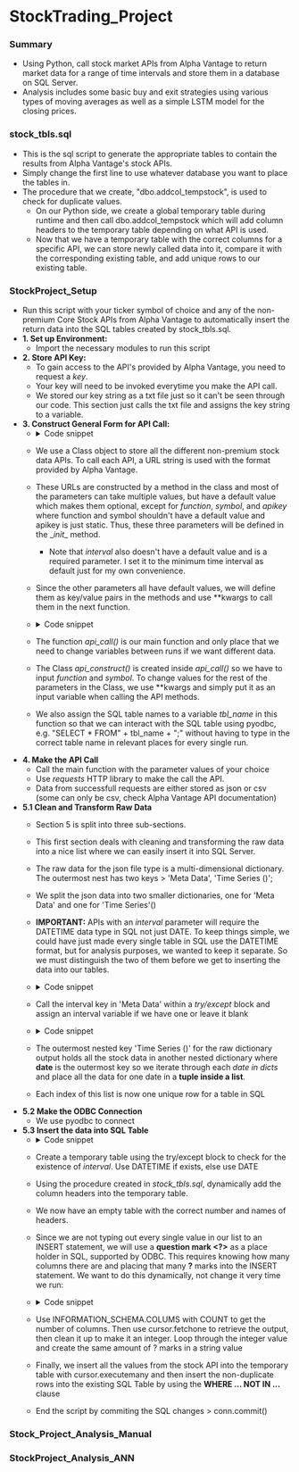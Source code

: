 # StockTrading_Project
### Summary
* Using Python, call stock market APIs from Alpha Vantage to return market data for a range of time intervals and store them in a database on SQL Server.
* Analysis includes some basic buy and exit strategies using various types of moving averages as well as a simple LSTM model for the closing prices.

### stock_tbls.sql
* This is the sql script to generate the appropriate tables to contain the results from Alpha Vantage's stock APIs.
* Simply change the first line to use whatever database you want to place the tables in.
* The procedure that we create, "dbo.addcol_tempstock", is used to check for duplicate values.
  * On our Python side, we create a global temporary table during runtime and then call dbo.addcol_tempstock which will add column headers to the temporary table depending on what API is used.
  * Now that we have a temporary table with the correct columns for a specific API, we can store newly called data into it, compare it with the corresponding existing table, and add unique rows to our existing table. 

### StockProject_Setup
* Run this script with your ticker symbol of choice and any of the non-premium Core Stock APIs from Alpha Vantage to automatically insert the return data into the SQL tables created by stock_tbls.sql.
* **1. Set up Environment:**
  * Import the necessary modules to run this script
* **2. Store API Key:**
  * To gain access to the API's provided by Alpha Vantage, you need to request a *key*.
  * Your key will need to be invoked everytime you make the API call.
  * We stored our key string as a txt file just so it can't be seen through our code. This section just calls the txt file and assigns the key string to a variable.
* **3. Construct General Form for API Call:**
  * <details>
    <summary>Code snippet</summary>
   
    ```python
    class api_construct:
        def __init__(self, function, symbol, apikey):
            self.function = function
            self.symbol = symbol
            self.apikey = apikey

        def intraday(self, interval='1min', adjusted='true', outputsize='compact', datatype='json'):
            self.url = 'https://www.alphavantage.co/query?function=' + self.function + '&symbol=' + self.symbol\
            + '&interval=' + interval + '&adjusted=' + adjusted + '&outputsize=' + outputsize + '&apikey='\
            + self.apikey + '&datatype=' + datatype
    ```
    </details>
    
  * We use a Class object to store all the different non-premium stock data APIs. To call each API, a URL string is used with the format provided by Alpha Vantage.
  * These URLs are constructed by a method in the class and most of the parameters can take multiple values, but have a default value which makes them optional, except for *function*, *symbol*, and *apikey* where function and symbol shouldn't have a default value and apikey is just static. Thus, these three parameters will be defined in the \__init__ method.
    * Note that *interval* also doesn't have a default value and is a required parameter. I set it to the minimum time interval as default just for my own convenience.
  * Since the other parameters all have default values, we will define them as key/value pairs in the methods and use **kwargs to call them in the next function.
  * <details>
    <summary>Code snippet</summary>

    ```python
    def api_call(function, symbol, **kwargs):
        construct = api_construct(function, symbol, key)
        if function == 'TIME_SERIES_INTRADAY':
            construct.intraday(**kwargs)
            tbl_name = 'intraday'
        ...
        url = construct.url
        return url, tbl_name
    ```
    </details>

  * The function *api_call()* is our main function and only place that we need to change variables between runs if we want different data.
  * The Class *api_construct()* is created inside *api_call()* so we have to input *function* and *symbol*. To change values for the rest of the parameters in the Class, we use **kwargs and simply put it as an input variable when calling the API methods.
  * We also assign the SQL table names to a variable *tbl_name* in this function so that we can interact with the SQL table using pyodbc, e.g. "SELECT * FROM" + tbl_name + ";" without having to type in the correct table name in relevant places for every single run.
* **4. Make the API Call**
  * Call the main function with the parameter values of your choice
  * Use *requests* HTTP library to make the call the API.
  * Data from successfull requests are either stored as json or csv (some can only be csv, check Alpha Vantage API documentation)
* **5.1 Clean and Transform Raw Data**
  * Section 5 is split into three sub-sections.
  * This first section deals with cleaning and transforming the raw data into a nice list where we can easily insert it into SQL Server.
  * The raw data for the json file type is a multi-dimensional dictionary. The outermost nest has two keys > 'Meta Data', 'Time Series ()';
  * We split the json data into two smaller dictionaries, one for 'Meta Data' and one for 'Time Series'()
  * **IMPORTANT:** APIs with an *interval* parameter will require the DATETIME data type in SQL not just DATE. To keep things simple, we could have just made every single table in SQL use the DATETIME format, but for analysis purposes, we wanted to keep it separate. So we must distinguish the two of them before we get to inserting the data into our tables.
  * <details>
    <summary>Code snippet</summary>
 
    ```python
    try:
        del interval  
    except Exception:
        pass

    try:
        symbol = meta['2. Symbol']
        interval = meta['4. Interval']
    except KeyError:
        symbol = meta['2. Symbol']
    ```
    </details>

  * Call the interval key in 'Meta Data' within a *try/except* block and assign an interval variable if we have one or leave it blank
  * <details>
    <summary>Code snippet</summary>
 
    ```python
    tbl_keys = list( dicts[ list(dicts.keys())[0] ].keys() )
    try:
        i = 0
        for date in dicts:
            values.append((f"{symbol}_{date}",symbol,date, interval))
            for key in tbl_keys:
                values[i] = values[i] + tuple( [float(dicts[date][key])] )  
            i += 1
    except NameError:
        i = 0
        for date in dicts:
            values.append((f"{symbol}_{date}",symbol,date))
            for key in tbl_keys:
                values[i] = values[i] + tuple( [float(dicts[date][key])] )  
            i += 1
    ```
    </details>
    
  * The outermost nested key 'Time Series ()' for the raw dictionary output holds all the stock data in another nested dictionary where **date** is the outermost key so we iterate through each *date in dicts* and place all the data for one date in a **tuple inside a list**.
  * Each index of this list is now one unique row for a table in SQL
* **5.2 Make the ODBC Connection**
  * We use pyodbc to connect
* **5.3 Insert the data into SQL Table**
  * <details>
    <summary>Code snippet</summary>

    ```python
    cursor.execute("DROP TABLE IF EXISTS StockData.dbo.##tempstock_tbl;")
    try:
        interval
        cursor.execute("CREATE TABLE StockData.dbo.##tempstock_tbl\
            (stock_id VARCHAR(255), symbol VARCHAR(15), [date] DATETIME, interval VARCHAR(10));")
    except NameError:
        cursor.execute("CREATE TABLE StockData.dbo.##tempstock_tbl\
            (stock_id VARCHAR(255), symbol VARCHAR(15), [date] DATE);")
    ```
    </details>

  * Create a temporary table using the try/except block to check for the existence of *interval*. Use DATETIME if exists, else use DATE
  * Using the procedure created in *stock_tbls.sql*, dynamically add the column headers into the temporary table.
  * We now have an empty table with the correct number and names of headers.
  * Since we are not typing out every single value in our list to an INSERT statement, we will use a **question mark <?>** as a place holder in SQL, supported by ODBC. This requires knowing how many columns there are and placing that many **?** marks into the INSERT statement. We want to do this dynamically, not change it very time we run:
  * <details>
    <summary>Code snippet</summary>

    ```python
    cursor.execute("SELECT COUNT(COLUMN_NAME) FROM StockData.INFORMATION_SCHEMA.COLUMNS WHERE TABLE_NAME = '" + tbl_name + "';")
    colSize = str(cursor.fetchone())
    colSize = colSize.replace("(","")
    colSize = colSize.replace(")","")
    colSize = colSize.replace(",","")
    colSize = int(colSize)
    xValues = ""
    for i in range(0, colSize):
        xValues = xValues + "?,"
    xValues = xValues[:-1]

    try:
        interval
        cursor.fast_executemany = True
        cursor.executemany("INSERT INTO StockData.dbo.##tempstock_tbl (stock_id, symbol, [date], interval, " + headerStr + ")\
                      VALUES (" + xValues + ")",\
                      values)
    except NameError:
        cursor.fast_executemany = True
        cursor.executemany("INSERT INTO StockData.dbo.##tempstock_tbl (stock_id, symbol, [date], " + headerStr + ")\
                      VALUES (" + xValues + ")",\
                      values)
        
    cursor.execute("INSERT INTO StockData.dbo." + tbl_name + " SELECT * FROM StockData.dbo.##tempstock_tbl\
                    WHERE stock_id NOT IN (SELECT stock_id FROM StockData.dbo." + tbl_name + ")")
    conn.commit()
    ```
    </details>
    
  * Use INFORMATION_SCHEMA.COLUMS with COUNT to get the number of columns. Then use cursor.fetchone to retrieve the output, then clean it up to make it an integer. Loop through the integer value and create the same amount of ? marks in a string value
  * Finally, we insert all the values from the stock API into the temporary table with cursor.executemany and then insert the non-duplicate rows into the existing SQL Table by using the **WHERE ... NOT IN ...** clause
  * End the script by commiting the SQL changes > conn.commit()
    
### Stock_Project_Analysis_Manual

### StockProject_Analysis_ANN




